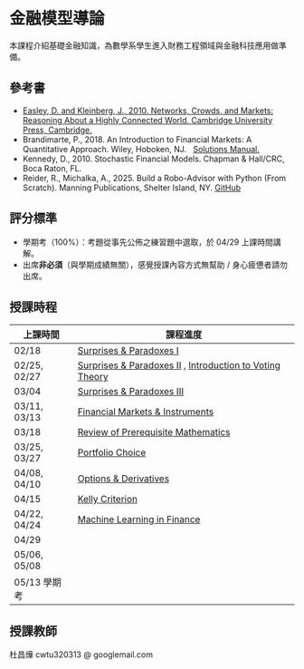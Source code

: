 # 金融模型導論 

本課程介紹基礎金融知識，為數學系學生進入財務工程領域與金融科技應用做準備。

## 參考書

- [Easley, D. and Kleinberg, J., 2010. Networks, Crowds, and Markets: Reasoning About a Highly Connected World. Cambridge University Press, Cambridge.](https://www.cs.cornell.edu/home/kleinber/networks-book/)
- Brandimarte, P., 2018. An Introduction to Financial Markets: A Quantitative Approach. Wiley, Hoboken, NJ. &nbsp; [Solutions Manual.](https://staff.polito.it/paolo.brandimarte/FM_Solutions.pdf)
- Kennedy, D., 2010. Stochastic Financial Models. Chapman & Hall/CRC, Boca Raton, FL.
- Reider, R., Michalka, A., 2025. Build a Robo-Advisor with Python (From Scratch). Manning Publications, Shelter Island, NY. [GitHub](https://github.com/robreider/robo-advisor-with-python)

## 評分標準

- 學期考（100%）：考題從事先公佈之練習題中選取，於 04/29 上課時間講解。
- 出席**非必須**（與學期成績無關），感覺授課內容方式無幫助 / 身心疲憊者請勿出席。

## 授課時程

| 上課時間            | 課程進度                        |
|---------------------|---------------------------------|
| 02/18               | <a href="https://github.com/chang-ye-tu/fin/blob/master/note/note01.pdf">Surprises & Paradoxes I</a> |
| 02/25, 02/27        | <a href="https://github.com/chang-ye-tu/fin/blob/master/note/note02.pdf">Surprises & Paradoxes II</a> ,&nbsp;<a href="https://github.com/chang-ye-tu/fin/blob/master/note/note03.pdf">Introduction to Voting Theory</a> |
| 03/04               | <a href="https://github.com/chang-ye-tu/fin/blob/master/note/note04.pdf">Surprises & Paradoxes III</a> |
| 03/11, 03/13        | <a href="https://github.com/chang-ye-tu/fin/blob/master/note/note05.pdf">Financial Markets & Instruments</a> | 
| 03/18               | <a href="https://github.com/chang-ye-tu/fin/blob/master/note/note06.pdf">Review of Prerequisite Mathematics</a> |
| 03/25, 03/27        | <a href="https://github.com/chang-ye-tu/fin/blob/master/note/note07.pdf">Portfolio Choice</a>|
| 04/08, 04/10        | <a href="https://github.com/chang-ye-tu/fin/blob/master/note/note08.pdf">Options & Derivatives</a> |
| 04/15               | <a href="https://github.com/chang-ye-tu/fin/blob/master/note/note09.pdf">Kelly Criterion</a> |
| 04/22, 04/24        | <a href="https://github.com/chang-ye-tu/fin/blob/master/note/note10.pdf">Machine Learning in Finance</a> |
| 04/29               | |
| 05/06, 05/08        | |
| 05/13 學期考        | |

## 授課教師

杜昌燁 cwtu320313 @ googlemail.com

<!---

Financial Markets and Instruments
Introduction to Dynamic Programming + Reinforcement Learning
Introduction to Convex Programming + CVXPY
Mean-Variance Portfolio Optimization
Black-Litterman Model
Risk Parity & Risk Budgeting

本課程介紹金融與保險學門的基礎知識，為數學系學生自學通過專業財金證照考試（如 ASA, CERA, FSA, FRM 等）與現代科技金融應用做準備。

- Illuminating, refreshing, useful content; Not too mathematical and theoretical
- With solved examples, problems and detailed solutions
- With lecture slides
- open source / latex / books / slides

- book content 
- easiness
- problems and solutions
- lecture slides
- open source

- Gilli, M., Maringer, D., Schumann, D., 2019. Numerical Methods and Optimization in Finance. 2nd ed., Academic Press, London.
- [Dixon, M. F., Halperin, I., Bilokon, P., 2020. Machine Learning in Finance: From Theory to Practice. Springer Nature.]( https://link.springer.com/book/10.1007/978-3-030-41068-1 )
- [Palomar, D. P., 2025. Portfolio Optimization: Theory and Application. Cambridge University Press, Cambridge.](https://portfoliooptimizationbook.com/)
- Arguin, L.-P., 2022. A First Course in Stochastic Calculus. AMS, Providence, RI.
- Björk, T., 2020. Arbitrage Theory in Continuous Time. 4th ed., Oxford University Press, Oxford.
- Körner, T. W., 2008. Naive Decision Making: Mathematics Applied to the Social World. Cambridge University Press, Cambridge.
- Gura, E. Y., Maschler, M., 2008. Insights into Game Theory: An Alternative Mathematical Experience. Cambridge University Press, Cambridge.
- Hull, J. C., 2022. Options, Futures and Other Derivatives. 11th ed., Pearson, Boston.
- Privault, N., 2022. Stochastic Finance: An Introduction with Market Examples. 2nd ed., Chapman & Hall/CRC, Boca Raton, FL.
- Dickson, C. M. D., Hardy, M. R., Waters, H. R., 2020. Actuarial Mathematics for Life Contingent Risks. 3rd ed., Cambridge University Press, Cambridge.
- 徐高，2018。金融經濟學二十五講，中國人民大學出版社。
- [Lengwiler, Y., 2004. Microfoundations of Financial Economics: An Introduction to General Equilibrium Asset Pricing. Princeton University Press, Princeton, N.J.](https://microfoundations.org/wp-content/uploads/2020/12/Lengwiler-Microfoundations.pdf)
- [Saari, D. G., 2019. Mathematics of Finance: An Intuitive Introduction. Springer Nature, Cham, Switzerland.](https://link.springer.com/book/10.1007/978-3-030-25443-8)
- [Chakrabarty, S. P., Kanaujiya, A., 2023. Mathematical Portfolio Theory and Analysis. Springer Nature, Cham, Switzerland.](https://link.springer.com/book/10.1007/978-981-19-8544-7)
- [Chan, H., Guo, Z.-Y., Lee, T., Li, X., 2024. Financial Mathematics, Derivatives and Structured Products. 2nd ed., Springer Nature, Singapore.](https://link.springer.com/book/10.1007/978-981-99-9534-9)
- [Hyndman, R. J., Athanasopoulos, G., 2021. Forecasting: Principles and Practice. 3rd ed., OTexts, Melbourne, Australia.](https://otexts.com/fpp3/) 
- Van der Wijst, N., 2013. Finance: A Quantitative Introduction. Cambridge University Press, Cambridge. 
- Wu, L.-X., 2025. Interest Rate Modeling: Theory and Practice. 3rd ed., Chapman & Hall/CRC, Boca Raton, FL.
- Roncalli, T., 2014. Introduction to Risk Parity and Budgeting. Chapman & Hall/CRC, Boca Raton, FL.
- Roncalli, T., 2020. Handbook of Financial Risk Management. Chapman & Hall/CRC, Boca Raton, FL.
- Chan, W.-S., Tse, Y.-K., 2022. Financial Mathematics for Actuaries. 3rd ed., World Scientific, Singapore.
- Brown, R. L., Lennox, W. S., 2015. Introduction to Ratemaking and Loss Reserving for Property and Casualty Insurance. 4th ed., ACTEX Publications, Winsted, Connecticut.
- Higham, D., 2004. An Introduction to Financial Option Valuation: Mathematics, Stochastics and Computation. Cambridge University Press, Cambridge.
- Lyuu, Y.-D., 2004. Financial Engineering and Computation: Principles, Mathematics, Algorithms. Cambridge University Press, Cambridge.
- Natenberg, S., 2014. Option Volatility and Pricing: Advanced Trading Strategies and Techniques. 2nd ed., McGraw-Hill, New York.
- McMillan, L. G., 2012. Options as a Strategic Investment. 5th ed., McGraw-Hill, New York.
- McNeil, A. J., Frey, R., Embrechts, P., 2015. Quantitative Risk Management: Concepts, Techniques and Tools. Revised edition, Princeton University Press, Princeton, NJ.

03/07: Chakrabarty S. P., Kanaujiya A. Mathematical Portfolio Theory and Analysis Chap. 5
03/09: St. Petersburg Paradox Revisited: Using expected utility theory, \sum_{k = 1}^\infty\frac{k}{2^k} = 2 proof; Allais Paradox; Prospect theory
03/14: Koerner: Horse Betting, Chit-Chat
03/21: Saari Chap. 1, Chit-Chat
03/23: Paradoxes, Chit-Chat
03/28, Kelly Criterion
04/06: Kennedy 1.3
04/11: Kennedy 1.3
04/18: Kennedy 1.3
04/20: Björk Ch2
04/25: Björk Ch2
05/02: Saari 
05/04: Saari
05/09: Braess / Spring Paradox 
Probability Review / Kennedy Appendix, Prob.

[Carlen E. A. Trace Inequalities and Quantum Entropy](http://www.ueltschi.org/AZschool/notes/EricCarlen.pdf?fbclid=IwY2xjawGqtNZleHRuA2FlbQIxMAABHTRAOSzx9gBCSkSLltrEVf2nTbEVlaEukQ8G7lDfl5wui3Whb7b8TxMh8A_aem_2sXzKFqTtv-zTknm0VjuDA)

# SOA Exams
以下列出 SOA 考試之資源。官方網頁之 syllabus 請詳閱，裡面列出詳細考試內容與適用教科書；有考古題集與其詳解之連結。

## Exam P
### 官方網頁
- [官方網頁：Studying for Probability (P) Exam](https://www.soa.org/education/exam-req/edu-exam-p-detail/study/)
- [May 2025 Syllabus with Learning Objectives/Outcomes and Readings](https://www.soa.org/48dc7b/globalassets/assets/files/edu/2025/spring/syllabi/2025-05-exam-p-syllabus.pdf)
- [Exam P Sample Questions](https://www.soa.org/globalassets/assets/Files/Edu/edu-exam-p-sample-quest.pdf)
- [Exam P Sample Solutions](https://www.soa.org/globalassets/assets/Files/Edu/edu-exam-p-sample-sol.pdf)

### 教科書
- Ross, S. M., 2019. A First Course in Probability. 10th ed., Pearson.
- Wackerly, D., Mendenhall III, W., Scheaffer, R., 2008. Mathematical Statistics with Applications. 7th ed., Thomson Brooks/Cole.
- Hogg, R. V., Tanis, E. A., and Zimmerman, D. L., 2020. Probability and Statistical Inference. 10th ed., Prentice Hall.

## Exam FM
### 官方網頁
- [官方網頁：Studying for Probability (P) Exam](https://www.soa.org/education/exam-req/edu-exam-fm-detail/study/)
- [April 2025 Syllabus with Learning Objectives/Outcomes and Readings](https://www.soa.org/4afbb2/globalassets/assets/files/edu/2025/spring/2025-04-exam-fm-syllabus.pdf)
- [Exam FM Sample Questions](https://www.soa.org/4a5549/globalassets/assets/files/edu/2018/2018-10-exam-fm-sample-questions.pdf)
- [Exam FM Sample Solutions](https://www.soa.org/4a5551/globalassets/assets/files/edu/2018/2018-10-exam-fm-sample-solutions.pdf)

### 教科書
- Vaaler, L. J. F., Harper, S. K., Daniel, J. W., 2019. Mathematical Interest Theory. 3rd ed., The Mathematical Association of America.
- Francis, J., Ruckman, C., 2022. Interest Theory – Financial Mathematics and Deterministic Valuation. 3rd ed., Actuarial Brew.
- Chan, Wai-Sum, and Tse, Yiu-Kuen, 2022. Financial Mathematics for Actuaries. 3rd ed., World Scientific Publishing.

# Books / Eminent Researchers / Papers
## Books
- Dickson, D. C. M., Hardy, M. R., Waters, H. R., 2020. Actuarial Mathematics for Life Contingent Risks. 3rd ed., Cambridge University Press, Cambridge, UK. 
- Hardy, M. R., 2003. Investment Guarantees: Modeling and Risk Management for Equity-Linked Life Insurance. John Wiley & Sons, Hoboken, NJ.
- Milevsky, M. A., 2006. The Calculus of Retirement Income. Cambridge University Press, New York.
- [Milevsky, M. A., 2020. Retirement Income Recipes in R: From Ruin Probabilities to Intelligent Drawdowns. Springer Nature Switzerland AG, Cham.](https://link.springer.com/book/10.1007/978-3-030-51434-1)
- [Chan, H., Guo, Z.-Y., Lee, T., Li, X., 2024. Financial Mathematics, Derivatives and Structured Products. 2nd ed., Springer Nature, Singapore.](https://link.springer.com/book/10.1007/978-981-99-9534-9)
- Leung, P., 2022. Actuarial Principles: Lifetables and Mortality Models. Academic Press, London.
- [Koller, M., 2011. Life Insurance Risk Management Essentials. Springer-Verlag, Berlin.](https://link.springer.com/book/10.1007/978-3-642-20721-1) 
- [Koller, M., 2012. Stochastic Models in Life Insurance. Springer-Verlag, Berlin.](https://link.springer.com/book/10.1007/978-3-642-28439-7)
- [Olivieri, A., Pitacco, E., 2015. Introduction to Insurance Mathematics: Technical and Financial Features of Risk Transfers. 2nd ed., Springer, Cham.](https://link.springer.com/book/10.1007/978-3-319-21377-4)
- [Pitacco, E., 2014. Health Insurance: Basic Actuarial Models. Springer, Cham.](https://link.springer.com/book/10.1007/978-3-319-12235-9)
- Pitacco, E., Denuit, M., Haberman, S., Olivieri, A., 2009. Modelling Longevity Dynamics for Pensions and Annuity Business. Oxford University Press, Oxford, UK.

## Eminent Researchers
Haberman S.
Pitacco E.
Milevsky M. A.
Hardy M. R.
Bauer D.
Kling A.
Russ J.
Bacinello A. R.
Millossovich P.

## Papers
- Bacinello, A. R., Millossovich, P., Olivieri, A., Pitacco, E., 2011. Variable Annuities: A Unifying Valuation Approach. Insurance: Mathematics and Economics (49), 285 -- 297.  

1. Risk in Perspective
1. Basic Concepts in Risk Management
1. Empirical Properties of Financial Data
1. Financial Time Series
1. Extreme Value Theory
1. Multivariate Models
1. Copulas and Dependence
1. Aggregate Risk
1. Market Risk
1. Credit Risk
1. Portfolio Credit Risk Management
1. Multivariate Time Series
1. Introduction to Counterparty Risk

| 上課時間            | 課程進度                        |
|---------------------|---------------------------------|
| 02/14               |                                 |
| 02/21, 02/23        |                                 |
| 03/07, 03/09        |                                 | 
| 03/14               |                                 |
| 03/21, 03/23        |                                 |
| 03/28               |                                 |
| &nbsp;&nbsp;&nbsp;&nbsp;&nbsp;&nbsp;&nbsp;&nbsp;&nbsp;&nbsp;&nbsp;04/06 |                                 |
| 04/11               |                                 |
| 04/18, 04/20        |                                 |
| 04/25               |                                 |
| 05/02, 05/04        |                                 |
| 05/09               |                                 |
| 05/16 學期考        |                                 |

-->
